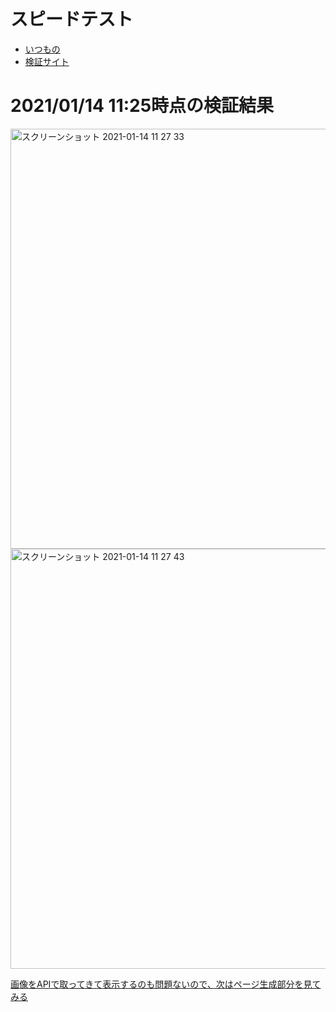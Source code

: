 # スピードテスト
- [いつもの](https://developers.google.com/speed/pagespeed/insights/?hl=ja)
- [検証サイト](https://5fffaa3cc1c3c6156416a2a6--speedtest-netlify.netlify.app)

# 2021/01/14 11:25時点の検証結果
<img width="672" alt="スクリーンショット 2021-01-14 11 27 33" src="https://user-images.githubusercontent.com/15845907/104536627-b85c4700-565b-11eb-87d6-f31985f2d2fb.png">
<img width="672" alt="スクリーンショット 2021-01-14 11 27 43" src="https://user-images.githubusercontent.com/15845907/104536631-babea100-565b-11eb-9226-5a01bf0d0801.png">

[画像をAPIで取ってきて表示するのも問題ないので、次はページ生成部分を見てみる](https://github.com/shimajima-eiji/Hosting/blob/netlify-gatsby-microcms-speedtest/README.md)
